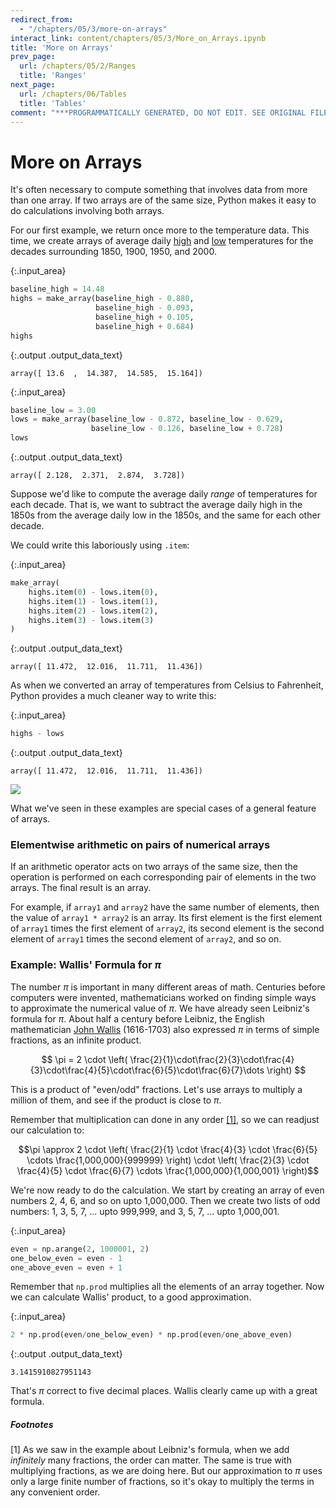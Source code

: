 ```yaml
---
redirect_from:
  - "/chapters/05/3/more-on-arrays"
interact_link: content/chapters/05/3/More_on_Arrays.ipynb
title: 'More on Arrays'
prev_page:
  url: /chapters/05/2/Ranges
  title: 'Ranges'
next_page:
  url: /chapters/06/Tables
  title: 'Tables'
comment: "***PROGRAMMATICALLY GENERATED, DO NOT EDIT. SEE ORIGINAL FILES IN /content***"
---
```





# More on Arrays
It's often necessary to compute something that involves data from more than one array. If two arrays are of the same size, Python makes it easy to do calculations involving both arrays.

For our first example, we return once more to the temperature data.  This time, we create arrays of average daily [high](http://berkeleyearth.lbl.gov/auto/Regional/TMAX/Text/global-land-TMAX-Trend.txt) and [low](http://berkeleyearth.lbl.gov/auto/Regional/TMIN/Text/global-land-TMIN-Trend.txt) temperatures for the decades surrounding 1850, 1900, 1950, and 2000.



{:.input_area}
```python
baseline_high = 14.48
highs = make_array(baseline_high - 0.880, 
                   baseline_high - 0.093,
                   baseline_high + 0.105, 
                   baseline_high + 0.684)
highs
```





{:.output .output_data_text}
```
array([ 13.6  ,  14.387,  14.585,  15.164])
```





{:.input_area}
```python
baseline_low = 3.00
lows = make_array(baseline_low - 0.872, baseline_low - 0.629,
                  baseline_low - 0.126, baseline_low + 0.728)
lows
```





{:.output .output_data_text}
```
array([ 2.128,  2.371,  2.874,  3.728])
```



Suppose we'd like to compute the average daily *range* of temperatures for each decade.  That is, we want to subtract the average daily high in the 1850s from the average daily low in the 1850s, and the same for each other decade.

We could write this laboriously using `.item`:



{:.input_area}
```python
make_array(
    highs.item(0) - lows.item(0),
    highs.item(1) - lows.item(1),
    highs.item(2) - lows.item(2),
    highs.item(3) - lows.item(3)
)
```





{:.output .output_data_text}
```
array([ 11.472,  12.016,  11.711,  11.436])
```



As when we converted an array of temperatures from Celsius to Fahrenheit, Python provides a much cleaner way to write this:



{:.input_area}
```python
highs - lows
```





{:.output .output_data_text}
```
array([ 11.472,  12.016,  11.711,  11.436])
```



<img src="../../../images/array_subtraction.png" />

What we've seen in these examples are special cases of a general feature of arrays.

### Elementwise arithmetic on pairs of numerical arrays
If an arithmetic operator acts on two arrays of the same size, then the operation is performed on each corresponding pair of elements in the two arrays. The final result is an array. 

For example, if `array1` and `array2` have the same number of elements, then the value of `array1 * array2` is an array. Its first element is the first element of `array1` times the first element of `array2`, its second element is the second element of `array1` times the second element of `array2`, and so on.

### Example: Wallis' Formula for $\pi$
The number $\pi$ is important in many different areas of math. Centuries before computers were invented, mathematicians worked on finding simple ways to approximate the numerical value of $\pi$. We have already seen Leibniz's formula for $\pi$. About half a century before Leibniz, the English mathematician [John Wallis](https://en.wikipedia.org/wiki/John_Wallis) (1616-1703) also expressed $\pi$ in terms of simple fractions, as an infinite product.

$$
\pi = 2 \cdot \left( \frac{2}{1}\cdot\frac{2}{3}\cdot\frac{4}{3}\cdot\frac{4}{5}\cdot\frac{6}{5}\cdot\frac{6}{7}\dots \right)
$$

This is a product of "even/odd" fractions. Let's use arrays to multiply a million of them, and see if the product is close to $\pi$.

Remember that multiplication can done in any order [[1]](#footnotes), so we can readjust our calculation to:

$$\pi \approx 2 \cdot \left( \frac{2}{1} \cdot \frac{4}{3} \cdot \frac{6}{5} \cdots \frac{1,000,000}{999999} \right) \cdot \left( \frac{2}{3} \cdot \frac{4}{5} \cdot \frac{6}{7} \cdots \frac{1,000,000}{1,000,001} \right)$$

We're now ready to do the calculation. We start by creating an array of even numbers 2, 4, 6, and so on upto 1,000,000. Then we create two lists of odd numbers: 1, 3, 5, 7, ... upto 999,999, and 3, 5, 7, ... upto 1,000,001.



{:.input_area}
```python
even = np.arange(2, 1000001, 2)
one_below_even = even - 1
one_above_even = even + 1
```


Remember that `np.prod` multiplies all the elements of an array together. Now we can calculate Wallis' product, to a good approximation.



{:.input_area}
```python
2 * np.prod(even/one_below_even) * np.prod(even/one_above_even)
```





{:.output .output_data_text}
```
3.1415910827951143
```



That's $\pi$ correct to five decimal places.  Wallis clearly came up with a great formula.

<a id='footnotes'></a>
##### Footnotes
[1] As we saw in the example about Leibniz's formula, when we add  *infinitely* many fractions, the order can matter. The same is true with multiplying fractions, as we are doing here. But our approximation to $\pi$ uses only a large finite number of fractions, so it's okay to multiply the terms in any convenient order.
